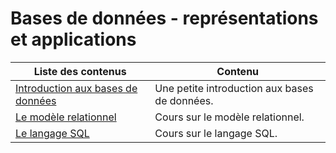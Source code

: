 # Bases de données - représentations et applications

| Liste des contenus                      | Contenu                                                  |
| --------------------------------------- | -------------------------------------------------------- |
| [Introduction aux bases de données](introduction.md) | Une petite introduction aux bases de données. |
| [Le modèle relationnel](modele_relationnel.md) | Cours sur le modèle relationnel. |
| [Le langage SQL](sql.md) | Cours sur le langage SQL. |